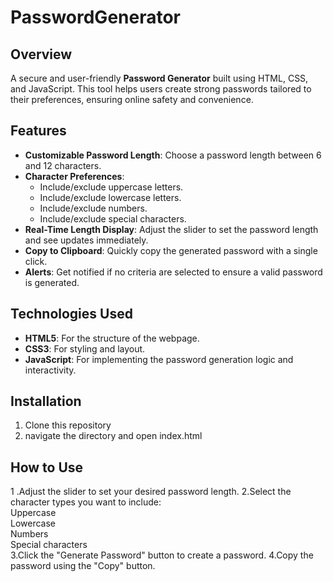 # PasswordGenerator


## Overview
A secure and user-friendly **Password Generator** built using HTML, CSS, and JavaScript. This tool helps users create strong passwords tailored to their preferences, ensuring online safety and convenience.

## Features
- **Customizable Password Length**: Choose a password length between 6 and 12 characters.
- **Character Preferences**:
  - Include/exclude uppercase letters.
  - Include/exclude lowercase letters.
  - Include/exclude numbers.
  - Include/exclude special characters.
- **Real-Time Length Display**: Adjust the slider to set the password length and see updates immediately.
- **Copy to Clipboard**: Quickly copy the generated password with a single click.
- **Alerts**: Get notified if no criteria are selected to ensure a valid password is generated.


## Technologies Used
- **HTML5**: For the structure of the webpage.
- **CSS3**: For styling and layout.
- **JavaScript**: For implementing the password generation logic and interactivity.

## Installation
1. Clone this repository 
2. navigate the directory  and open index.html

##  How to Use
1 .Adjust the slider to set your desired password length.
2.Select the character types you want to include:
   <br>
   Uppercase
   <br>
   Lowercase
   <br>
   Numbers
   <br>
   Special characters
   <br>
3.Click the "Generate Password" button to create a password.
4.Copy the password using the "Copy" button.


